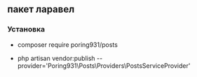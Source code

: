 ## пакет ларавел

### Установка

- composer require poring931/posts

- php artisan vendor:publish --provider='Poring931\Posts\Providers\PostsServiceProvider'

